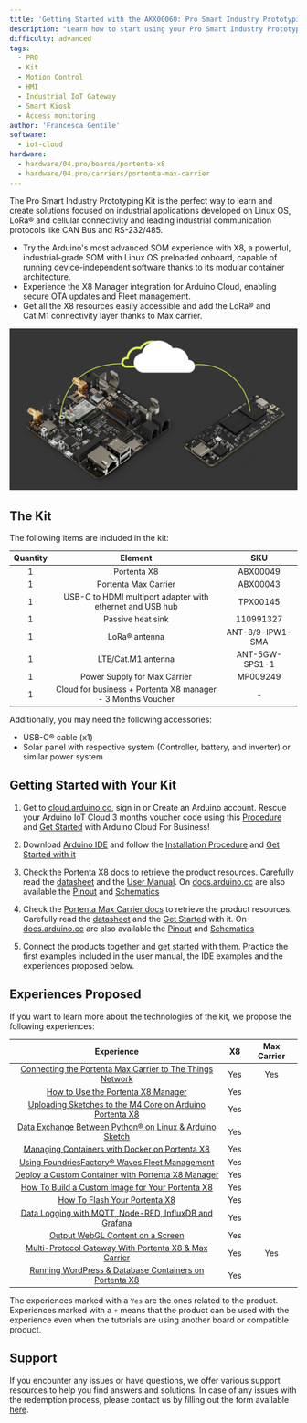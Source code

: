 ```yaml
---
title: 'Getting Started with the AKX00060: Pro Smart Industry Prototyping Kit'
description: "Learn how to start using your Pro Smart Industry Prototyping Kit"
difficulty: advanced
tags:
  - PRO
  - Kit
  - Motion Control
  - HMI
  - Industrial IoT Gateway
  - Smart Kiosk
  - Access monitoring
author: 'Francesca Gentile'
software:
  - iot-cloud
hardware:
  - hardware/04.pro/boards/portenta-x8
  - hardware/04.pro/carriers/portenta-max-carrier
---
```


The Pro Smart Industry Prototyping Kit is the perfect way to learn and create solutions focused on industrial applications developed on Linux OS, LoRa® and cellular connectivity and leading industrial communication protocols like CAN Bus and RS-232/485.

- Try the Arduino's most advanced SOM experience with X8, a powerful, industrial-grade SOM with Linux OS preloaded onboard, capable of running device-independent software thanks to its modular container architecture.
- Experience the X8 Manager integration for Arduino Cloud, enabling secure OTA updates and Fleet management.
- Get all the X8 resources easily accessible and add the  LoRa® and Cat.M1 connectivity layer thanks to Max carrier.

![Pro Smart Industry Prototyping Kit Main Features](assets/prototyping-thumb.png)

## The Kit

The following items are included in the kit:

| Quantity |                           Element                           |       SKU        |
|:--------:|:-----------------------------------------------------------:|:----------------:|
|    1     |                         Portenta X8                         |     ABX00049     |
|    1     |                    Portenta Max Carrier                     |     ABX00043     |
|    1     |  USB-C to HDMI multiport adapter with ethernet and USB hub  |     TPX00145     |
|    1     |                      Passive heat sink                      |    110991327     |
|    1     |                        LoRa® antenna                         | ANT-8/9-IPW1-SMA |
|    1     |                     LTE/Cat.M1 antenna                      |  ANT-5GW-SPS1-1  |
|    1     |                Power Supply for Max Carrier                 |     MP009249     |
|    1     | Cloud for business + Portenta X8 manager - 3 Months Voucher |        -         |


Additionally, you may need the following accessories:

* USB-C® cable (x1)
* Solar panel with respective system (Controller, battery, and inverter) or similar power system


## Getting Started with Your Kit

1. Get to [cloud.arduino.cc](https://cloud.arduino.cc/), sign in or Create an Arduino account. Rescue your Arduino IoT Cloud 3 months voucher code using this [Procedure](https://docs.arduino.cc/tutorials/generic/x8-manager-voucher-redeem) and [Get Started](https://docs.arduino.cc/arduino-cloud/getting-started/arduino-cloud-for-business) with Arduino Cloud For Business!

2. Download [Arduino IDE](https://www.arduino.cc/en/software#future-version-of-the-arduino-ide) and follow the [Installation Procedure](https://docs.arduino.cc/software/ide-v2/tutorials/getting-started/ide-v2-downloading-and-installing) and [Get Started with it](https://docs.arduino.cc/software/ide-v2/tutorials/getting-started-ide-v2)

3. Check the [Portenta X8 docs](https://docs.arduino.cc/hardware/portenta-x8) to retrieve the product resources. Carefully read the [datasheet](https://docs.arduino.cc/resources/datasheets/ABX00049-datasheet.pdf) and the [User Manual](https://docs.arduino.cc/tutorials/portenta-x8/user-manual). On [docs.arduino.cc](http://docs.arduino.cc) are also available the [Pinout](https://docs.arduino.cc/resources/pinouts/ABX00049-full-pinout.pdf) and [Schematics](https://docs.arduino.cc/resources/schematics/ABX00049-schematics.pdf)

4. Check the [Portenta Max Carrier docs](https://docs.arduino.cc/hardware/portenta-max-carrier) to retrieve the product resources. Carefully read the [datasheet](https://docs.arduino.cc/resources/datasheets/ABX00043-datasheet.pdf) and the [Get Started](https://docs.arduino.cc/tutorials/portenta-max-carrier/getting-started) with it. On [docs.arduino.cc](http://docs.arduino.cc) are also available the [Pinout](https://docs.arduino.cc/resources/pinouts/ABX00043-full-pinout.pdf) and [Schematics](https://docs.arduino.cc/resources/schematics/ABX00043-schematics.pdf)

5. Connect the products together and [get started](https://docs.arduino.cc/tutorials/portenta-max-carrier/x8-getting-started) with them. Practice the first examples included in the user manual, the IDE examples and the experiences proposed below.


## Experiences Proposed

If you want to learn more about the technologies of the kit, we propose the following experiences:

|                                                              Experience                                                               | X8  | Max Carrier |
|:-------------------------------------------------------------------------------------------------------------------------------------:|:---:|:-----------:|
| [Connecting the Portenta Max Carrier to The Things Network](https://docs.arduino.cc/tutorials/portenta-max-carrier/connecting-to-ttn) | Yes |     Yes     |
|                  [How to Use the Portenta X8 Manager](https://docs.arduino.cc/tutorials/portenta-x8/x8-fundamentals)                  | Yes |             |
|    [Uploading Sketches to the M4 Core on Arduino Portenta X8](https://docs.arduino.cc/tutorials/portenta-x8/uploading-sketches-m4)    | Yes |             |
| [Data Exchange Between Python® on Linux & Arduino Sketch](https://docs.arduino.cc/tutorials/portenta-x8/python-arduino-data-exchange) | Yes |             |
|           [Managing Containers with Docker on Portenta X8](https://docs.arduino.cc/tutorials/portenta-x8/docker-container)            | Yes |             |
|         [Using FoundriesFactory® Waves Fleet Management](https://docs.arduino.cc/tutorials/portenta-x8/waves-fleet-managment)         | Yes |             |
|         [Deploy a Custom Container with Portenta X8 Manager](https://docs.arduino.cc/tutorials/portenta-x8/custom-container)          | Yes |             |
|           [How To Build a Custom Image for Your Portenta X8](https://docs.arduino.cc/tutorials/portenta-x8/image-building)            | Yes |             |
|                     [How To Flash Your Portenta X8](https://docs.arduino.cc/tutorials/portenta-x8/image-flashing)                     | Yes |             |
|        [Data Logging with MQTT, Node-RED, InfluxDB and Grafana](https://docs.arduino.cc/tutorials/portenta-x8/datalogging-iot)        | Yes |             |
|                [Output WebGL Content on a Screen](https://docs.arduino.cc/tutorials/portenta-x8/display-output-webgl)                 | Yes |             |
|     [Multi-Protocol Gateway With Portenta X8 & Max Carrier](https://docs.arduino.cc/tutorials/portenta-x8/multi-protocol-gateway)     | Yes |     Yes     |
|      [Running WordPress & Database Containers on Portenta X8](https://docs.arduino.cc/tutorials/portenta-x8/wordpress-webserver)      | Yes |             |


The experiences marked with a `Yes` are the ones related to the product. Experiences marked with a `+` means that the product can be used with the experience even when the tutorials are using another board or compatible product.

## Support

If you encounter any issues or have questions, we offer various support resources to help you find answers and solutions. In case of any issues with the redemption process, please contact us by filling out the form available [here](arduino.cc/en/contact-us/).
